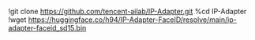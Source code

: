 !git clone https://github.com/tencent-ailab/IP-Adapter.git
%cd IP-Adapter
!wget https://huggingface.co/h94/IP-Adapter-FaceID/resolve/main/ip-adapter-faceid_sd15.bin